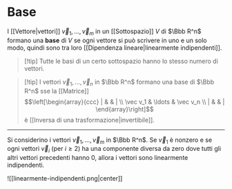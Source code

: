 # Base

I [[Vettore|vettori]] $\vec v_1,\ldots,\vec v_m$ in un [[Sottospazio]] $V$ di $\Bbb R^n$ formano una **base** di $V$ se ogni vettore si può scrivere in uno e un solo modo, quindi sono tra loro [[Dipendenza lineare|linearmente indipendenti]].

> [!tip] Tutte le basi di un certo sottospazio hanno lo stesso numero di vettori.

> [!tip] I vettori $\vec v_1,\ldots,\vec v_n$ in $\Bbb R^n$ formano una base di $\Bbb R^n$ sse la [[Matrice]]
> $$\left[\begin{array}{ccc} | & & | \\ \vec v_1 & \ldots & \vec v_n \\ | & & | \end{array}\right]$$
> è [[Inversa di una trasformazione|invertibile]].

---

Si considerino i vettori $\vec v_1,\ldots,\vec v_m$ in $\Bbb R^n$. Se $\vec v_1$ è nonzero e se ogni vettori $\vec v_i$ (per $i\geq 2$) ha una componente diversa da zero dove tutti gli altri vettori precedenti hanno $0$, allora i vettori sono linearmente indipendenti.

![[linearmente-indipendenti.png|center]]
